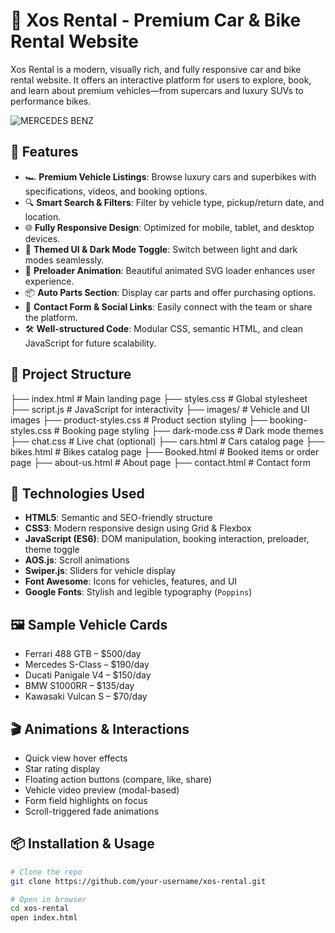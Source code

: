 # 🚗 Xos Rental - Premium Car & Bike Rental Website

Xos Rental is a modern, visually rich, and fully responsive car and bike rental website. It offers an interactive platform for users to explore, book, and learn about premium vehicles—from supercars and luxury SUVs to performance bikes.

![MERCEDES BENZ](https://github.com/user-attachments/assets/a851fced-9424-4578-ae7c-462af045b39a
) <!-- Replace with your actual screenshot path -->

## 🌟 Features

- 🏎️ **Premium Vehicle Listings**: Browse luxury cars and superbikes with specifications, videos, and booking options.
- 🔍 **Smart Search & Filters**: Filter by vehicle type, pickup/return date, and location.
- 🌐 **Fully Responsive Design**: Optimized for mobile, tablet, and desktop devices.
- 🎨 **Themed UI & Dark Mode Toggle**: Switch between light and dark modes seamlessly.
- 🚀 **Preloader Animation**: Beautiful animated SVG loader enhances user experience.
- 📦 **Auto Parts Section**: Display car parts and offer purchasing options.
- 💬 **Contact Form & Social Links**: Easily connect with the team or share the platform.
- 🛠️ **Well-structured Code**: Modular CSS, semantic HTML, and clean JavaScript for future scalability.

## 📁 Project Structure
├── index.html # Main landing page
├── styles.css # Global stylesheet
├── script.js # JavaScript for interactivity
├── images/ # Vehicle and UI images
├── product-styles.css # Product section styling
├── booking-styles.css # Booking page styling
├── dark-mode.css # Dark mode themes
├── chat.css # Live chat (optional)
├── cars.html # Cars catalog page
├── bikes.html # Bikes catalog page
├── Booked.html # Booked items or order page
├── about-us.html # About page
├── contact.html # Contact form

## 🚧 Technologies Used

- **HTML5**: Semantic and SEO-friendly structure
- **CSS3**: Modern responsive design using Grid & Flexbox
- **JavaScript (ES6)**: DOM manipulation, booking interaction, preloader, theme toggle
- **AOS.js**: Scroll animations
- **Swiper.js**: Sliders for vehicle display
- **Font Awesome**: Icons for vehicles, features, and UI
- **Google Fonts**: Stylish and legible typography (`Poppins`)

## 🖼️ Sample Vehicle Cards

- Ferrari 488 GTB – $500/day
- Mercedes S-Class – $190/day
- Ducati Panigale V4 – $150/day
- BMW S1000RR – $135/day
- Kawasaki Vulcan S – $70/day

## 🎬 Animations & Interactions

- Quick view hover effects
- Star rating display
- Floating action buttons (compare, like, share)
- Vehicle video preview (modal-based)
- Form field highlights on focus
- Scroll-triggered fade animations

## 📦 Installation & Usage

```bash
# Clone the repo
git clone https://github.com/your-username/xos-rental.git

# Open in browser
cd xos-rental
open index.html

